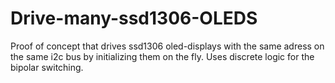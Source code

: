 # Drive-many-ssd1306-OLEDS
Proof of concept that drives ssd1306 oled-displays with the same adress on the same i2c bus by initializing them on the fly. Uses discrete logic for the bipolar switching.

